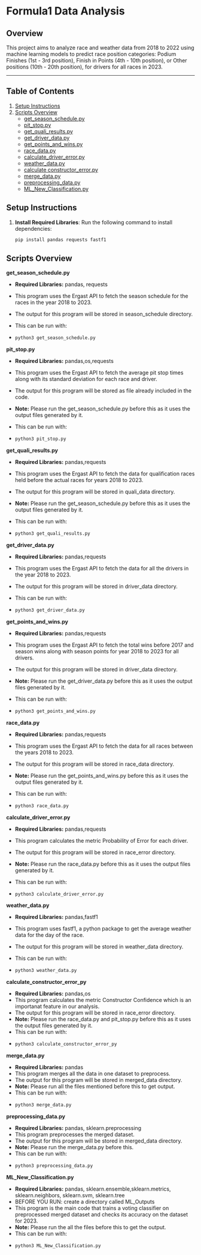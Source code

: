 # Formula1 Data Analysis
## Overview
This project aims to analyze race and weather data from 2018 to 2022 using machine learning models to predict race position categories: Podium Finishes (1st - 3rd position), Finish in Points (4th - 10th position), or Other positions (10th - 20th position), for drivers for all races in 2023.

---

## Table of Contents
1. [Setup Instructions](#setup-instructions)
2. [Scripts Overview](#scripts-overview)
   - [get_season_schedule.py](#get_season_schedulepy)
   - [pit_stop.py](#pit_stoppy)
   - [get_quali_results.py](#get_quali_resultspy)
   - [get_driver_data.py](#get_driver_datapy)
   - [get_points_and_wins.py](#get_points_and_winspy)
   - [race_data.py](#race_datapy)
   - [calculate_driver_error.py](#calculate_driver_errorpy)
   - [weather_data.py](#weather_datapy)
   - [calculate constructor_error.py](#calculate_constructor_errorpy)
   - [merge_data.py](#merge_datapy)
   - [preprocessing_data.py](#preprocessing_datapy)
   - [ML_New_Classification.py](#ML_New_Classification.py)

## Setup Instructions
1. **Install Required Libraries**:
   Run the following command to install dependencies:
   ```bash
   pip install pandas requests fastf1

## Scripts Overview

**get_season_schedule.py**

- **Required Libraries:** pandas, requests  

- This program uses the Ergast API to fetch the season schedule for the races in the year 2018 to 2023.

- The output for this program will be stored in season_schedule directory.

- This can be run with:
- ``` bash
  python3 get_season_schedule.py
  ```
**pit_stop.py**

- **Required Libraries:** pandas,os,requests

- This program uses the Ergast API to fetch the average pit stop times along with its standard deviation for each race and driver.

- The output for this program will be stored as file already included in the code.

- **Note:** Please run the get_season_schedule.py before this as it uses the output files generated by it.

- This can be run with:
- ``` bash
  python3 pit_stop.py
  ```

**get_quali_results.py**

- **Required Libraries:** pandas,requests

- This program uses the Ergast API to fetch the data for qualification races held before the actual races for years 2018 to 2023.

- The output for this program will be stored in quali_data directory.

- **Note:** Please run the get_season_schedule.py before this as it uses the output files generated by it.

- This can be run with:
- ``` bash
  python3 get_quali_results.py
  ```

**get_driver_data.py**

- **Required Libraries:** pandas,requests

- This program uses the Ergast API to fetch the data for all the drivers in the year 2018 to 2023.

- The output for this program will be stored in driver_data directory.

- This can be run with:
- ``` bash
  python3 get_driver_data.py
    ```
**get_points_and_wins.py**
- **Required Libraries:** pandas,requests

- This program uses the Ergast API to fetch the total wins before 2017 and season wins along with season points for year 2018 to 2023 for all drivers.

- The output for this program will be stored in driver_data directory.

- **Note:** Please run the get_driver_data.py before this as it uses the output files generated by it.

- This can be run with:
- ``` bash
  python3 get_points_and_wins.py
    ```
**race_data.py**
- **Required Libraries:** pandas,requests

- This program uses the Ergast API to fetch the data for all races between the years 2018 to 2023.

- The output for this program will be stored in race_data directory.

- **Note:** Please run the get_points_and_wins.py before this as it uses the output files generated by it.

- This can be run with:
- ``` bash
  python3 race_data.py
    ```
**calculate_driver_error.py**

- **Required Libraries:** pandas,requests

- This program calculates the metric Probability of Error for each driver.

- The output for this program will be stored in race_error directory.

- **Note:** Please run the race_data.py before this as it uses the output files generated by it.

- This can be run with:
- ``` bash
  python3 calculate_driver_error.py
    ```
**weather_data.py**

- **Required Libraries:** pandas,fastf1

- This program uses fastf1, a python package to get the average weather data for the day of the race.

- The output for this program will be stored in weather_data directory.

- This can be run with:
- ``` bash
  python3 weather_data.py
    ```

**calculate_constructor_error_py**

- **Required Libraries:** pandas,os
- This program calculates the metric Constructor Confidence which is an importanat feature in our analysis.
- The output for this program will be stored in race_error directory.
- **Note:** Please run the race_data.py and pit_stop.py before this as it uses the output files generated by it.
- This can be run with:
- ``` bash
  python3 calculate_constructor_error_py
    ```

**merge_data.py**
- **Required Libraries:** pandas
- This program merges all the data in one dataset to preprocess.
- The output for this program will be stored in merged_data directory.
- **Note:** Please run all the files mentioned before this to get output.
- This can be run with:
- ``` bash
  python3 merge_data.py
    ```
**preprocessing_data.py**

- **Required Libraries:** pandas, sklearn.preprocessing
- This program preprocesses the merged dataset.
- The output for this program will be stored in merged_data directory.
- **Note:** Please run the merge_data.py before this.
- This can be run with:
- ``` bash
  python3 preprocessing_data.py
    ```

**ML_New_Classification.py**

- **Required Libraries:** pandas, sklearn.ensemble,sklearn.metrics, sklearn.neighbors, sklearn.svm, sklearn.tree
- BEFORE YOU RUN: create a directory called ML_Outputs
- This program is the main code that trains a voting classifier on preprocessed merged dataset and checks its accuracy on the dataset for 2023.
- **Note:** Please run the all the files before this to get the output.
- This can be run with:
- ``` bash
  python3 ML_New_Classification.py
    ```






